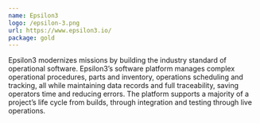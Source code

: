 ```yaml
---
name: Epsilon3
logo: /epsilon-3.png
url: https://www.epsilon3.io/
package: gold
---
```

Epsilon3 modernizes missions by building the industry standard of operational software.
Epsilon3’s software platform manages complex operational procedures, parts and inventory,
operations scheduling and tracking, all while maintaining data records and full
traceability, saving operators time and reducing errors. The platform supports
a majority of a project’s life cycle from builds, through integration and testing
through live operations.
